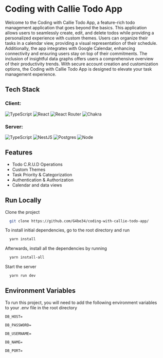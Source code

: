 
# Coding with Callie Todo App

Welcome to the Coding with Callie Todo App, a feature-rich todo management application that goes beyond the basics. This application allows users to seamlessly create, edit, and delete todos while providing a personalized experience with custom themes. Users can organize their tasks in a calendar view, providing a visual representation of their schedule. Additionally, the app integrates with Google Calendar, enhancing connectivity and ensuring users stay on top of their commitments. The inclusion of insightful data graphs offers users a comprehensive overview of their productivity trends. With secure account creation and customization options, the Coding with Callie Todo App is designed to elevate your task management experience.
## Tech Stack

### Client:
![TypeScript](https://img.shields.io/badge/typescript-%23007ACC.svg?style=for-the-badge&logo=typescript&logoColor=white)
![React](https://img.shields.io/badge/react-%2320232a.svg?style=for-the-badge&logo=react&logoColor=%2361DAFB)
![React Router](https://img.shields.io/badge/React_Router-CA4245?style=for-the-badge&logo=react-router&logoColor=white)
![Chakra](https://img.shields.io/badge/chakra-%234ED1C5.svg?style=for-the-badge&logo=chakraui&logoColor=white)

### Server: 
![TypeScript](https://img.shields.io/badge/typescript-%23007ACC.svg?style=for-the-badge&logo=typescript&logoColor=white)
![NestJS](https://img.shields.io/badge/nestjs-%23E0234E.svg?style=for-the-badge&logo=nestjs&logoColor=white)
![Postgres](https://img.shields.io/badge/postgres-%23316192.svg?style=for-the-badge&logo=postgresql&logoColor=white)
![Node](https://img.shields.io/badge/node.js-339933?style=for-the-badge&logo=nodedotjs&logoColor=white)


## Features

- Todo C.R.U.D Operations
- Custom Themes
- Task Priority & Categorization
- Authentication & Authorization
- Calendar and data views


## Run Locally

Clone the project

```bash
  git clone https://github.com/G4be34/coding-with-callie-todo-app/
```

To install initial dependencies, go to the root directory and run 

```bash
  yarn install
```

Afterwards, install all the dependencies by running

```bash
  yarn install-all
```

Start the server

```bash
  yarn run dev
```


## Environment Variables

To run this project, you will need to add the following environment variables to your .env file in the root directory

`DB_HOST=`

`DB_PASSWORD=`

`DB_USERNAME=`

`DB_NAME=`

`DB_PORT=`
